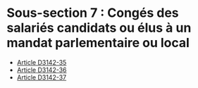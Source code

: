 # Sous-section 7 : Congés des salariés candidats  ou élus à un mandat parlementaire ou local

* [Article D3142-35](./LEGIARTI000018534135.md)
* [Article D3142-36](./LEGIARTI000018534133.md)
* [Article D3142-37](./LEGIARTI000018534131.md)
